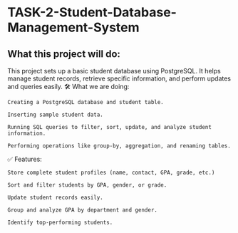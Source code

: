 # TASK-2-Student-Database-Management-System
##  What this project will do:

This project sets up a basic student database using PostgreSQL. It helps manage student records, retrieve specific information, and perform updates and queries easily.
🛠️ What we are doing:

    Creating a PostgreSQL database and student table.

    Inserting sample student data.

    Running SQL queries to filter, sort, update, and analyze student information.

    Performing operations like group-by, aggregation, and renaming tables.

✅ Features:

    Store complete student profiles (name, contact, GPA, grade, etc.)

    Sort and filter students by GPA, gender, or grade.

    Update student records easily.

    Group and analyze GPA by department and gender.

    Identify top-performing students.
